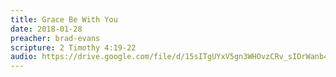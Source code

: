 ```yaml
---
title: Grace Be With You
date: 2018-01-28
preacher: brad-evans
scripture: 2 Timothy 4:19-22
audio: https://drive.google.com/file/d/15sITgUYxV5gn3WHOvzCRv_sIDrWanb4L/view
---
```

